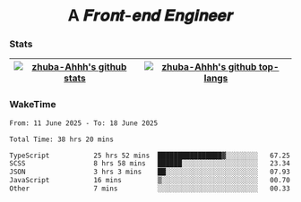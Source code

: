 <h1 align="center">A 𝑭𝒓𝒐𝒏𝒕-𝒆𝒏𝒅 𝑬𝒏𝒈𝒊𝒏𝒆𝒆𝒓</h1>

### Stats

| <a href="https://github.com/zhuba-Ahhh"><img align="center" src="https://github-readme-stats.vercel.app/api?username=zhuba-Ahhh&hide_title=true&hide_border=true&show_icons=trueline_height=21&text_color=000&icon_color=000&bg_color=0,ea6161,ffc64d,fffc4d,52fa5a&theme=graywhite" alt="zhuba-Ahhh's github stats" /> </a> | <a href="https://github.com/zhuba-Ahhh"><img align="center" src="https://github-readme-stats.vercel.app/api/top-langs/?username=zhuba-Ahhh&hide_title=true&hide_border=true&layout=compact&hide_border=true&show_icons=trueline_height=40&text_color=000&icon_color=000&bg_color=0,ea6161,ffc64d,fffc4d,52fa5a&theme=graywhite&langs_count=6" alt="zhuba-Ahhh's github top-langs"/> </a> |
| ------------- | ------------- |

### WakeTime

<!--START_SECTION:waka-->

```txt
From: 11 June 2025 - To: 18 June 2025

Total Time: 38 hrs 20 mins

TypeScript           25 hrs 52 mins  ████████████████▓░░░░░░░░   67.25 %
SCSS                 8 hrs 58 mins   ██████░░░░░░░░░░░░░░░░░░░   23.34 %
JSON                 3 hrs 3 mins    ██░░░░░░░░░░░░░░░░░░░░░░░   07.93 %
JavaScript           16 mins         ▒░░░░░░░░░░░░░░░░░░░░░░░░   00.70 %
Other                7 mins          ░░░░░░░░░░░░░░░░░░░░░░░░░   00.33 %
```

<!--END_SECTION:waka-->
